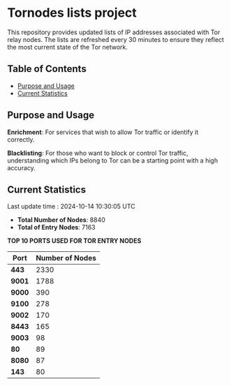 # Tornodes lists project

This repository provides updated lists of IP addresses associated with Tor relay nodes. The lists are refreshed every 30 minutes to ensure they reflect the most current state of the Tor network.

## Table of Contents

- [Purpose and Usage](#purpose-and-usage)
- [Current Statistics](#current-statistics)


## Purpose and Usage

**Enrichment**: For services that wish to allow Tor traffic or identify it correctly.

**Blacklisting**: For those who want to block or control Tor traffic, understanding which IPs belong to Tor can be a starting point with a high accuracy.

## Current Statistics

Last update time : 2024-10-14 10:30:05 UTC

- **Total Number of Nodes**: 8840
- **Total of Entry Nodes**: 7163

**TOP 10 PORTS USED FOR TOR ENTRY NODES**

| **Port** | **Number of Nodes** |
|------|-----------------|
| **443**   | 2330  |
| **9001**   | 1788  |
| **9000**   | 390  |
| **9100**   | 278  |
| **9002**   | 170  |
| **8443**   | 165  |
| **9003**   | 98  |
| **80**   | 89  |
| **8080**   | 87  |
| **143**   | 80  |

